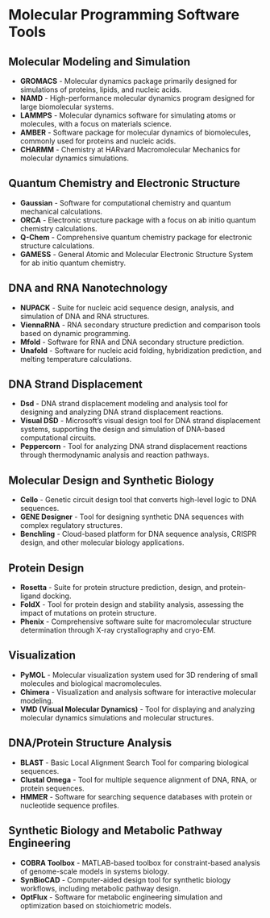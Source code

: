 # Molecular Programming Software Tools

## Molecular Modeling and Simulation
- **GROMACS** - Molecular dynamics package primarily designed for simulations of proteins, lipids, and nucleic acids.
- **NAMD** - High-performance molecular dynamics program designed for large biomolecular systems.
- **LAMMPS** - Molecular dynamics software for simulating atoms or molecules, with a focus on materials science.
- **AMBER** - Software package for molecular dynamics of biomolecules, commonly used for proteins and nucleic acids.
- **CHARMM** - Chemistry at HARvard Macromolecular Mechanics for molecular dynamics simulations.

## Quantum Chemistry and Electronic Structure
- **Gaussian** - Software for computational chemistry and quantum mechanical calculations.
- **ORCA** - Electronic structure package with a focus on ab initio quantum chemistry calculations.
- **Q-Chem** - Comprehensive quantum chemistry package for electronic structure calculations.
- **GAMESS** - General Atomic and Molecular Electronic Structure System for ab initio quantum chemistry.

## DNA and RNA Nanotechnology
- **NUPACK** - Suite for nucleic acid sequence design, analysis, and simulation of DNA and RNA structures.
- **ViennaRNA** - RNA secondary structure prediction and comparison tools based on dynamic programming.
- **Mfold** - Software for RNA and DNA secondary structure prediction.
- **Unafold** - Software for nucleic acid folding, hybridization prediction, and melting temperature calculations.

## DNA Strand Displacement
- **Dsd** - DNA strand displacement modeling and analysis tool for designing and analyzing DNA strand displacement reactions.
- **Visual DSD** - Microsoft’s visual design tool for DNA strand displacement systems, supporting the design and simulation of DNA-based computational circuits.
- **Peppercorn** - Tool for analyzing DNA strand displacement reactions through thermodynamic analysis and reaction pathways.

## Molecular Design and Synthetic Biology
- **Cello** - Genetic circuit design tool that converts high-level logic to DNA sequences.
- **GENE Designer** - Tool for designing synthetic DNA sequences with complex regulatory structures.
- **Benchling** - Cloud-based platform for DNA sequence analysis, CRISPR design, and other molecular biology applications.

## Protein Design
- **Rosetta** - Suite for protein structure prediction, design, and protein-ligand docking.
- **FoldX** - Tool for protein design and stability analysis, assessing the impact of mutations on protein structure.
- **Phenix** - Comprehensive software suite for macromolecular structure determination through X-ray crystallography and cryo-EM.

## Visualization
- **PyMOL** - Molecular visualization system used for 3D rendering of small molecules and biological macromolecules.
- **Chimera** - Visualization and analysis software for interactive molecular modeling.
- **VMD (Visual Molecular Dynamics)** - Tool for displaying and analyzing molecular dynamics simulations and molecular structures.

## DNA/Protein Structure Analysis
- **BLAST** - Basic Local Alignment Search Tool for comparing biological sequences.
- **Clustal Omega** - Tool for multiple sequence alignment of DNA, RNA, or protein sequences.
- **HMMER** - Software for searching sequence databases with protein or nucleotide sequence profiles.

## Synthetic Biology and Metabolic Pathway Engineering
- **COBRA Toolbox** - MATLAB-based toolbox for constraint-based analysis of genome-scale models in systems biology.
- **SynBioCAD** - Computer-aided design tool for synthetic biology workflows, including metabolic pathway design.
- **OptFlux** - Software for metabolic engineering simulation and optimization based on stoichiometric models.
